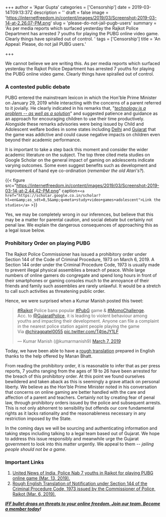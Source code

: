 +++
author = 'Apar Gupta'
categories = ['Censorship']
date = 2019-03-14T09:13:37Z
description = ''
draft = false
image = 'https://internetfreedom.in/content/images/2019/03/Screenshot-2019-03-14-at-2.26.07-PM.png'
slug = 'please-do-not-jail-pugb-users'
summary = 'As per media reports which surfaced yesterday the Rajkot Police Department has arrested 7 youths for playing the PUBG online video game. Clearly things have spiralled out of control. '
tags = ['Censorship']
title = 'An Appeal: Please, do not jail PUBG users.'

+++


We cannot believe we are writing this. As per media reports which surfaced yesterday the Rajkot Police Department has arrested 7 youths for playing the PUBG online video game. Clearly things have spiralled out of control.

### A contested public debate

PUBG entered the mainstream lexicon in which the Hon'ble Prime Minister on January 29, 2019 while interacting with the concerns of a parent referred to it jovially. He clearly indicated in his remarks that, "_[technology is a problem -- as well as a solution](https://www.indiatoday.in/technology/features/story/yeh-pubg-waala-hai-kya-pm-modi-aware-of-pubg-and-fortnite-addiction-offers-tips-on-how-to-deal-with-it-1442411-2019-01-30)_" and suggested patience and guidance as an approach for encouraging children to use their time productively. Alongside these remarks advisories were being issued by Child and Adolescent welfare bodies in some states including [Delhi](https://www.businesstoday.in/technology/top-story/is-pubg-a-menace-delhi-child-rights-panel-says-game-negatively-impacts-kids/story/317245.html) and [Gujarat](https://www.timesnownews.com/technology-science/article/pubg-addiction-gujarat-government-issues-notice-to-ban-students-from-playing-pubg-or-any-other-addictive-game/352324) that the game was addictive and could cause negative impacts on children even beyond their academic performance.

It is important to take a step back this moment and consider the wider academic literature on the subject. The top three cited meta studies on Google Scholar on the general impact of gaming on adolescents indicate varying outcomes. Some even suggest benefits such as development and improvement of hand eye co-ordination (_remember the old Atari's?_).

{{< figure src="https://internetfreedom.in/content/images/2019/03/Screenshot-2019-03-14-at-2.44.42-PM.png" caption=`<a href="https://scholar.google.co.in/scholar?hl=en&amp;as_sdt=0,5&amp;q=meta+study+video+games+adolescent">Link the studies</a>` >}}

Yes, we may be completely wrong in our inferences, but believe that this may be a matter for parental caution, and social debate but certainly not penal law. We explain the dangerous consequences of approaching this as a legal issue below.

### Prohibitory Order on playing PUBG

The Rajkot Police Commissioner has issued a prohibitory order under Section 144 of the Code of Criminal Procedure, 1973 on March 6, 2019. A Section 144 order under the Criminal Procedure Code, 1973 is usually made to prevent illegal physical assemblies a breach of peace. While large numbers of online gamers do congregate and spend long hours in front of their smartphones or gaming consoles much to the annoyance of their friends and family such assemblies are rarely unlawful. It would be a stretch to call such activities as threatening public order.

Hence, we were surprised when a Kumar Manish posted this tweet:

<blockquote class="twitter-tweet"><p lang="en" dir="ltr"><a href="https://twitter.com/hashtag/Rajkot?src=hash&amp;ref_src=twsrc%5Etfw">#Rajkot</a> Police bans popular <a href="https://twitter.com/hashtag/PubG?src=hash&amp;ref_src=twsrc%5Etfw">#PubG</a> game &amp; <a href="https://twitter.com/hashtag/MomoChallenge?src=hash&amp;ref_src=twsrc%5Etfw">#MomoChallenge</a>. <br>Acc. to <a href="https://twitter.com/GujaratPolice?ref_src=twsrc%5Etfw">@GujaratPolice</a>, it  is leading to violent behaviour among youths and impacting their development. Anyone can file a complaint in the nearest police station againt people playing the game <br> Via <a href="https://twitter.com/chiragpatel0055?ref_src=twsrc%5Etfw">@chiragpatel0055</a> <a href="https://t.co/T4tieJY1LF">pic.twitter.com/T4tieJY1LF</a></p>&mdash; Kumar Manish (@kumarmanish9) <a href="https://twitter.com/kumarmanish9/status/1103652658865266688?ref_src=twsrc%5Etfw">March 7, 2019</a></blockquote>
<script async src="https://platform.twitter.com/widgets.js" charset="utf-8"></script>

Today, we have been able to have a [rough translation](https://drive.google.com/file/d/16xDu9OqcEmEq8fRupJmcORiJv0wfpVvR/view?usp=sharing) prepared in English thanks to the help offered by Manan Bhatt.

From reading the prohibitory order, it is reasonable to infer that as per press reports, 7 youths ranging from the ages of 19 to 26 have been arrested for the breach of this prohibitory order. At this point we found ourselves bewildered and taken aback as this is seemingly a grave attack on personal liberty. We believe as the Hon'ble Prime Minister noted in his conversation that concerns on online gaming are better handled with the care and affection of a parent and teachers. Certainly not by creating fear of penal law, through prohibitory orders issued by the police and subsequent arrests. This is not only abhorrent to sensibility but offends our core fundamental rights as it lacks rationality and the reasonableness necessary in any restriction imposed by the State.

In the coming days we will be sourcing and authenticating information and taking steps including talking to a legal team based out of Gujarat. We hope to address this issue responsibly and meanwhile urge the Gujarat government to look into this matter urgently. We appeal to them -- _jailing people should not be a game_.

### Important Links

1. [United News of India, Police Nab 7 youths in Rajkot for playing PUBG online game (Mar. 13, 2019).](http://www.uniindia.com/police-nabs-seven-youths-in-rajkot-for-playing-pubg-online-game/west/news/1527124.html)
2. [Rough English Translation of Notification under Section 144 of the Criminal Procedure Code, 1973 issued by the Commissioner of Police, Rajkot (Mar. 6, 2019).](https://drive.google.com/file/d/16xDu9OqcEmEq8fRupJmcORiJv0wfpVvR/view?usp=sharing)

**_[IFF bullet drops on threats to your online freedom. Join our team. Become a member today](https://internetfreedom.in/donate/)!_**








